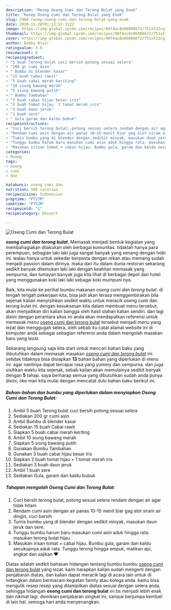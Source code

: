 ```yaml
---
description: "Resep Oseng Cumi dan Terong Bulat yang Enak"
title: "Resep Oseng Cumi dan Terong Bulat yang Enak"
slug: 2988-resep-oseng-cumi-dan-terong-bulat-yang-enak
date: 2020-11-28T01:13:53.312Z
image: https://img-global.cpcdn.com/recipes/98f4ac8e06006672/751x532cq70/oseng-cumi-dan-terong-bulat-foto-resep-utama.jpg
thumbnail: https://img-global.cpcdn.com/recipes/98f4ac8e06006672/751x532cq70/oseng-cumi-dan-terong-bulat-foto-resep-utama.jpg
cover: https://img-global.cpcdn.com/recipes/98f4ac8e06006672/751x532cq70/oseng-cumi-dan-terong-bulat-foto-resep-utama.jpg
author: Bobby Blair
ratingvalue: 3.5
reviewcount: 8
recipeingredient:
- "5 buah Terong bulat cuci bersih potong sesuai selera"
- "200 gr cumi asin"
- " Bumbu di blender kasar"
- "15 buah Cabai rawit"
- "5 buah cabai merah keriting"
- "10 siung bawang merah"
- "5 siung bawang putih"
- " Bumbu Tambahan"
- "3 buah cabai hijau besar iris"
- "2 buah tomat hijau  1 tomat merah iris"
- "3 buah daun jeruk"
- "1 buah sere"
- " Gula garam dan kaldu bubuk"
recipeinstructions:
- "Cuci bersih terong bulat, potong sesuai selera rendam dengan air agar tidak hitam"
- "Rendam cumi asin dengan air panas 10-15 menit biar gag alot siram air dingin, cuci bersih"
- "Tumis bumbu yang di blender dengan sedikit minyak, masukan daun jeruk dan sere."
- "Tunggu bumbu harum baru masukan cumi asin aduk hingga rata. masukan terong bulat hijau."
- "Masukan irisan tomat + cabai hijau. Bumbu gula, garam dan kaldu secukupnya aduk rata. Tunggu terong hingga empuk, matikan api, angkat dan sajikan ♥️"
categories:
- Resep
tags:
- oseng
- cumi
- dan

katakunci: oseng cumi dan 
nutrition: 109 calories
recipecuisine: Indonesian
preptime: "PT17M"
cooktime: "PT52M"
recipeyield: "1"
recipecategory: Dessert

---
```



![Oseng Cumi dan Terong Bulat](https://img-global.cpcdn.com/recipes/98f4ac8e06006672/751x532cq70/oseng-cumi-dan-terong-bulat-foto-resep-utama.jpg)

<b><i>oseng cumi dan terong bulat</i></b>, Memasak menjadi bentuk kegiatan yang membahagiakan dilakukan oleh berbagai komunitas. tidaklah hanya para perempuan, sebagian laki laki juga sangat banyak yang senang dengan hobi ini. walau hanya untuk sekedar berpesta dengan rekan atau memang sudah menjadi passion dalam dirinya. maka dari itu dalam dunia restoran sekarang sedikit banyak ditemukan laki laki dengan keahlian memasak yang sempurna, dan lumayan banyak juga kita lihat di berbagai depot dan hotel yang menggunakan koki laki laki sebagai koki mumpuni nya.

Baik, kita mulai ke perihal bumbu makanan <i>oseng cumi dan terong bulat</i>. di tengah tengah pekerjaan kita, bisa jadi akan terasa menggembirakan bila sejenak kalian menyisihkan sedikit waktu untuk meracik oseng cumi dan terong bulat ini. dengan kesuksesan kita dalam membuat menu tersebut, akan menjadikan diri kalian bangga oleh hasil olahan kalian sendiri. dan lagi disini dengan perantara situs ini anda akan mendapatkan referensi untuk memasak menu <u>oseng cumi dan terong bulat</u> tersebut menjadi menu yang lezat dan menggugah selera, oleh sebab itu catat alamat website ini di komputer anda sebagai sebagian referensi anda dalam mengolah masakan baru yang lezat.




Sekarang langsung saja kita start untuk mencari bahan baku yang dibutuhkan dalam memasak masakan <u><i>oseng cumi dan terong bulat</i></u> ini. setidak tidaknya bisa disiapkan <b>13</b> bahan bahan yang diperlukan di menu ini. agar nantinya dapat tercapai rasa yang yummy dan sempurna. dan juga sisihkan waktu kita sejenak, sebab kalian akan memulainya sedikit banyak dengan <b>5</b> tahap. saya berharap semua yang dibutuhkan sudah anda punya disini, oke mari kita mulai dengan mencatat dulu bahan baku berikut ini.

<!--inarticleads1-->

##### Bahan-bahan dan bumbu yang diperlukan dalam menyiapkan Oseng Cumi dan Terong Bulat:

1. Ambil 5 buah Terong bulat cuci bersih potong sesuai selera
1. Sediakan 200 gr cumi asin
1. Ambil  Bumbu di blender kasar
1. Sediakan 15 buah Cabai rawit
1. Siapkan 5 buah cabai merah keriting
1. Ambil 10 siung bawang merah
1. Siapkan 5 siung bawang putih
1. Gunakan  Bumbu Tambahan
1. Gunakan 3 buah cabai hijau besar iris
1. Siapkan 2 buah tomat hijau + 1 tomat merah iris
1. Sediakan 3 buah daun jeruk
1. Ambil 1 buah sere
1. Sediakan  Gula, garam dan kaldu bubuk




<!--inarticleads2-->

##### Tahapan mengolah Oseng Cumi dan Terong Bulat:

1. Cuci bersih terong bulat, potong sesuai selera rendam dengan air agar tidak hitam
1. Rendam cumi asin dengan air panas 10-15 menit biar gag alot siram air dingin, cuci bersih
1. Tumis bumbu yang di blender dengan sedikit minyak, masukan daun jeruk dan sere.
1. Tunggu bumbu harum baru masukan cumi asin aduk hingga rata. masukan terong bulat hijau.
1. Masukan irisan tomat + cabai hijau. Bumbu gula, garam dan kaldu secukupnya aduk rata. Tunggu terong hingga empuk, matikan api, angkat dan sajikan ♥️




Diatas adalah sedikit bahasan hidangan tentang bumbu bumbu <u>oseng cumi dan terong bulat</u> yang lezat. kami harapkan kalian sudah mengerti dengan penjabaran diatas, dan kalian dapat meracik lagi di acara lain untuk di hidangkan dalam bermacam kegiatan family atau kolega anda. kamu bisa mengulik resep resep yang ditampilkan diatas sesuai dengan selera anda, sehingga hidangan <b>oseng cumi dan terong bulat</b> ini bs menjadi lebih enak dan nikmat lagi. demikian penjabaran singkat ini, sampai berjumpa kembali di lain hal. semoga hari anda menyenangkan.
